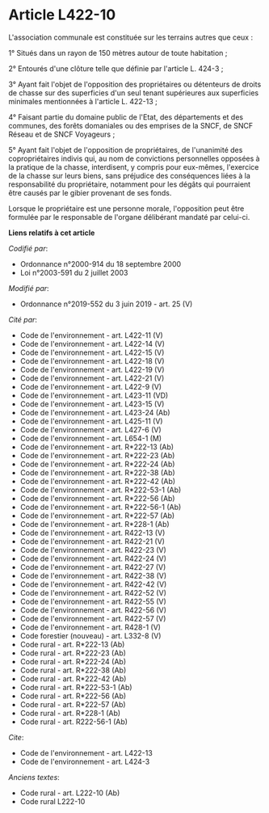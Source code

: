 # Article L422-10

L'association communale est constituée sur les terrains autres que ceux : 

1° Situés dans un rayon de 150 mètres autour de toute habitation ; 

2° Entourés d'une clôture telle que définie par l'article L. 424-3 ; 

3° Ayant fait l'objet de l'opposition des propriétaires ou détenteurs de droits de chasse sur des superficies d'un seul
tenant supérieures aux superficies minimales mentionnées à l'article L. 422-13 ; 

4° Faisant partie du domaine public de l'Etat, des départements et des communes, des forêts domaniales ou des emprises de la
SNCF, de SNCF Réseau et de SNCF Voyageurs ; 

5° Ayant fait l'objet de l'opposition de propriétaires, de l'unanimité des copropriétaires indivis qui, au nom de convictions
personnelles opposées à la pratique de la chasse, interdisent, y compris pour eux-mêmes, l'exercice de la chasse sur leurs
biens, sans préjudice des conséquences liées à la responsabilité du propriétaire, notamment pour les dégâts qui pourraient
être causés par le gibier provenant de ses fonds. 

Lorsque le propriétaire est une personne morale, l'opposition peut être formulée par le responsable de l'organe délibérant
mandaté par celui-ci.

**Liens relatifs à cet article**

_Codifié par_:

  - Ordonnance n°2000-914 du 18 septembre 2000
  - Loi n°2003-591 du 2 juillet 2003

_Modifié par_:

  - Ordonnance n°2019-552 du 3 juin 2019 - art. 25 (V)

_Cité par_:

  - Code de l'environnement - art. L422-11 (V)
  - Code de l'environnement - art. L422-14 (V)
  - Code de l'environnement - art. L422-15 (V)
  - Code de l'environnement - art. L422-18 (V)
  - Code de l'environnement - art. L422-19 (V)
  - Code de l'environnement - art. L422-21 (V)
  - Code de l'environnement - art. L422-9 (V)
  - Code de l'environnement - art. L423-11 (VD)
  - Code de l'environnement - art. L423-15 (V)
  - Code de l'environnement - art. L423-24 (Ab)
  - Code de l'environnement - art. L425-11 (V)
  - Code de l'environnement - art. L427-6 (V)
  - Code de l'environnement - art. L654-1 (M)
  - Code de l'environnement - art. R*222-13 (Ab)
  - Code de l'environnement - art. R*222-23 (Ab)
  - Code de l'environnement - art. R*222-24 (Ab)
  - Code de l'environnement - art. R*222-38 (Ab)
  - Code de l'environnement - art. R*222-42 (Ab)
  - Code de l'environnement - art. R*222-53-1 (Ab)
  - Code de l'environnement - art. R*222-56 (Ab)
  - Code de l'environnement - art. R*222-56-1 (Ab)
  - Code de l'environnement - art. R*222-57 (Ab)
  - Code de l'environnement - art. R*228-1 (Ab)
  - Code de l'environnement - art. R422-13 (V)
  - Code de l'environnement - art. R422-21 (V)
  - Code de l'environnement - art. R422-23 (V)
  - Code de l'environnement - art. R422-24 (V)
  - Code de l'environnement - art. R422-27 (V)
  - Code de l'environnement - art. R422-38 (V)
  - Code de l'environnement - art. R422-42 (V)
  - Code de l'environnement - art. R422-52 (V)
  - Code de l'environnement - art. R422-55 (V)
  - Code de l'environnement - art. R422-56 (V)
  - Code de l'environnement - art. R422-57 (V)
  - Code de l'environnement - art. R428-1 (V)
  - Code forestier (nouveau) - art. L332-8 (V)
  - Code rural - art. R*222-13 (Ab)
  - Code rural - art. R*222-23 (Ab)
  - Code rural - art. R*222-24 (Ab)
  - Code rural - art. R*222-38 (Ab)
  - Code rural - art. R*222-42 (Ab)
  - Code rural - art. R*222-53-1 (Ab)
  - Code rural - art. R*222-56 (Ab)
  - Code rural - art. R*222-57 (Ab)
  - Code rural - art. R*228-1 (Ab)
  - Code rural - art. R222-56-1 (Ab)

_Cite_:

  - Code de l'environnement - art. L422-13
  - Code de l'environnement - art. L424-3

_Anciens textes_:

  - Code rural - art. L222-10 (Ab)
  - Code rural L222-10
